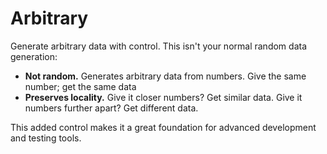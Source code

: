 # Arbitrary

Generate arbitrary data with control. This isn't your normal random data generation:

- **Not random.** Generates arbitrary data from numbers. Give the same number; get the same data
- **Preserves locality.** Give it closer numbers? Get similar data. Give it numbers further apart? Get different data.

This added control makes it a great foundation for advanced development and testing tools.
